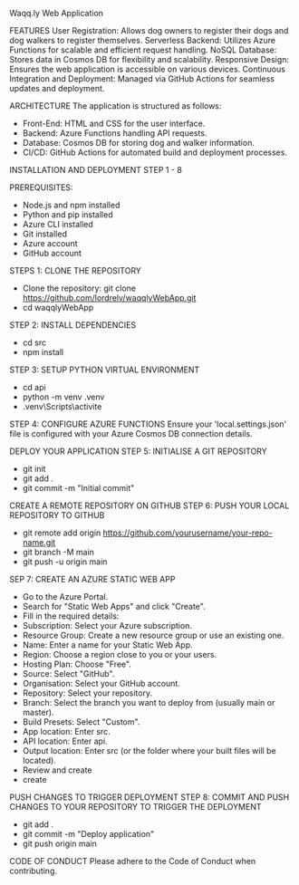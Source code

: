 Waqq.ly Web Application

FEATURES
User Registration: Allows dog owners to register their dogs and dog walkers to register themselves.
Serverless Backend: Utilizes Azure Functions for scalable and efficient request handling.
NoSQL Database: Stores data in Cosmos DB for flexibility and scalability.
Responsive Design: Ensures the web application is accessible on various devices.
Continuous Integration and Deployment: Managed via GitHub Actions for seamless updates and deployment.

ARCHITECTURE
The application is structured as follows:
- Front-End: HTML and CSS for the user interface.
- Backend: Azure Functions handling API requests.
- Database: Cosmos DB for storing dog and walker information.
- CI/CD: GitHub Actions for automated build and deployment processes.

INSTALLATION AND DEPLOYMENT STEP 1 - 8

PREREQUISITES:
- Node.js and npm installed
- Python and pip installed
- Azure CLI installed 
- Git installed
- Azure account
- GitHub account

STEPS 1: CLONE THE REPOSITORY
- Clone the repository: git clone https://github.com/lordrelv/waqqlyWebApp.git
- cd waqqlyWebApp

STEP 2: INSTALL DEPENDENCIES
- cd src
- npm install

STEP 3: SETUP PYTHON VIRTUAL ENVIRONMENT
- cd api
- python -m venv .venv
- .venv\Scripts\activite

STEP 4: CONFIGURE AZURE FUNCTIONS
Ensure your 'local.settings.json' file is configured with your Azure Cosmos DB connection details.

DEPLOY YOUR APPLICATION
STEP 5: INITIALISE A GIT REPOSITORY
- git init
- git add .
- git commit -m "Initial commit"

CREATE A REMOTE REPOSITORY ON GITHUB
STEP 6: PUSH YOUR LOCAL REPOSITORY TO GITHUB
- git remote add origin https://github.com/yourusername/your-repo-name.git
- git branch -M main
- git push -u origin main

SEP 7: CREATE AN AZURE STATIC WEB APP
- Go to the Azure Portal.
- Search for "Static Web Apps" and click "Create".
- Fill in the required details:
- Subscription: Select your Azure subscription.
- Resource Group: Create a new resource group or use an existing one.
- Name: Enter a name for your Static Web App.
- Region: Choose a region close to you or your users.
- Hosting Plan: Choose "Free".
- Source: Select "GitHub".
- Organisation: Select your GitHub account.
- Repository: Select your repository.
- Branch: Select the branch you want to deploy from (usually main or master).
- Build Presets: Select "Custom".
- App location: Enter src.
- API location: Enter api.
- Output location: Enter src (or the folder where your built files will be located).
- Review and create
- create

PUSH CHANGES TO TRIGGER DEPLOYMENT
STEP 8: COMMIT AND PUSH CHANGES TO YOUR REPOSITORY TO TRIGGER THE DEPLOYMENT
- git add .
- git commit -m "Deploy application"
- git push origin main

CODE OF CONDUCT
Please adhere to the Code of Conduct when contributing.
